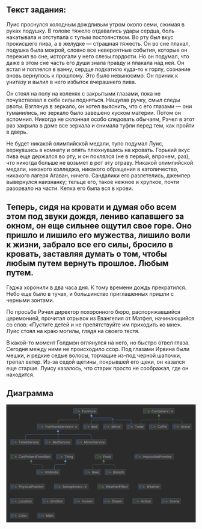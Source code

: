 ## Текст задания:

Луис проснулся холодным дождливым утром около семи, сжимая в
руках подушку. В голове тяжело отдавались удары сердца, боль накатывала и отступала с тупым постоянством. Во рту был
вкус прокисшего пива, а в желудке — страшная тяжесть. Он во сне плакал, подушка была мокрой, словно все невероятные
события, которые он пережил во сне, исторгали у него слезы гордости. Но он подумал, что даже в этом сне часть его души
знала правду и плакала над ней.
Он встал и поплелся в ванну, сердце подкатило куда-то к горлу, сознание вновь вернулось к прошлому. Это было невыносимо.
Он приник к унитазу и вылил в него избыток вчерашнего пива.

Он стоял на полу на коленях с закрытыми глазами, пока не почувствовал в себе силы подняться. Нащупав ручку, смыл следы
рвоты. Взглянув в зеркало, он хотел выяснить, что с его глазами — они туманились, но зеркало было завешено куском
материи. Потом он вспомнил. Никогда не склонная особо следовать обычаям, Рэчел в этот раз закрыла в доме все зеркала и
снимала туфли перед тем, как пройти в дверь.

Не будет никакой олимпийской медали, тупо подумал Луис, вернувшись в комнату и опять плюхнувшись на кровать. Горький
вкус пива еще держался во рту, и он поклялся (не в первый, впрочем, раз), что никогда больше не возьмет в рот эту
отраву. Никакой олимпийской медали, никакого колледжа, никакого обращения в католичество, никакого лагеря Агаван,
ничего. Сандалики его разлетелись, джемпер вывернулся наизнанку; тельце его, такое нежное и хрупкое, почти разорвало на
части. Кепка его была вся в крови.

Теперь, сидя на кровати и думая обо всем этом под звуки дождя, лениво капавшего за окном, он еще сильнее ощутил свое
горе. Оно пришло и лишило его мужества, лишило воли к жизни, забрало все его силы, бросило в кровать, заставляя думать о
том, чтобы любым путем вернуть прошлое. Любым путем.
---
Гэджа хоронили в два часа дня. К тому времени дождь прекратился. Небо еще было в тучах, и большинство приглашенных
пришли с черными зонтами.

По просьбе Рэчел директор похоронного бюро, распоряжавшийся церемонией, прочитал отрывок из Евангелия от Матфея,
начинающийся со слов: «Пустите детей и не препятствуйте им приходить ко мне». Луис стоял на краю могилы, глядя на своего
тестя.

В какой-то момент Голдмэн оглянулся на него, но быстро отвел глаза. Сегодня между ними не происходило ссор. Под глазами
Ирвина были мешки, и редкие седые волосы, торчащие из-под черной шапочки, трепал ветер. Из-за седой щетины, покрывшей
его щеки, он казался еще старше. Луису казалось, что старик просто не соображал, где он находится.

## Диаграмма

![](uml.png)
